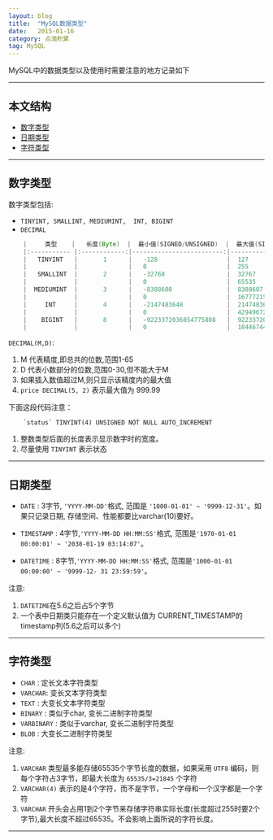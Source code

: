 ```yaml
---
layout: blog
title:  "MySQL数据类型"
date:   2015-01-16
category: 点滴积累
tag: MySQL  
---
```


MySQL中的数据类型以及使用时需要注意的地方记录如下  




*****

## 本文结构

* [数字类型](#anchor1)
* [日期类型](#anchor2)
* [字符类型](#anchor3)

*****

<h2 id="anchor1"> 数字类型 </h2>

数字类型包括:  

 *  ` TINYINT, SMALLINT, MEDIUMINT,  INT, BIGINT `
 *  `DECIMAL`

```java
    |     类型    |   长度(Byte)  |  最小值(SIGNED/UNSIGNED)  |  最大值(SIGNED/UNSIGNED)  |  
    |:----------- |:------------:|-------------------------:|-------------------------:|
    |   TINYINT   |       1      |   -128                   |  127                     |
    |             |              |   0                      |  255                     |
    |   SMALLINT  |       2      |   -32768                 |  32767                   |
    |             |              |   0                      |  65535                   |
    |  MEDIUMINT  |       3      |   -8388608               |  8388607                 |
    |             |              |   0                      |  16777215                |
    |     INT     |       4      |   -2147483648            |  2147483647              |
    |             |              |   0                      |  4294967295              |
    |    BIGINT   |       8      |   -9223372036854775808   |  9223372036854775807     |
    |             |              |   0                      |  18446744073709551615    |
```

`DECIMAL(M,D)`:

1.  M 代表精度,即总共的位数,范围1-65
2.  D 代表小数部分的位数,范围0-30,但不能大于M
3.  如果插入数值超过M,则只显示该精度内的最大值
4.  `price DECIMAL(5, 2)` 表示最大值为 999.99


下面这段代码注意：

```mysql
    `status` TINYINT(4) UNSIGNED NOT NULL AUTO_INCREMENT
```

1.  整数类型后面的长度表示显示数字时的宽度。
2.  尽量使用 `TINYINT` 表示状态

*****

<h2 id="anchor2"> 日期类型 </h2>

*  `DATE` : 3字节, `'YYYY-MM-DD'`格式, 范围是 `'1000-01-01' ~ '9999-12-31'`。如果只记录日期, 存储空间、性能都要比varchar(10)要好。

*  `TIMESTAMP` : 4字节,`'YYYY-MM-DD HH:MM:SS'`格式, 范围是`'1970-01-01 00:00:01' ~ '2038-01-19 03:14:07'`。

*  `DATETIME` : 8字节,`'YYYY-MM-DD HH:MM:SS'`格式, 范围是`'1000-01-01 00:00:00' ~ '9999-12- 31 23:59:59'`。

注意:  

1. `DATETIME`在5.6之后占5个字节
2.  一个表中日期类只能存在一个定义默认值为 CURRENT_TIMESTAMP的 timestamp列(5.6之后可以多个)

*****


<h2 id="anchor3"> 字符类型 </h2>

*  `CHAR` : 定长文本字符类型
*  `VARCHAR`: 变长文本字符类型
*  `TEXT` : 大变长文本字符类型
*  `BINARY` : 类似于char, 变长二进制字符类型
*  `VARBINARY` : 类似于varchar, 变长二进制字符类型
*  `BLOB` : 大变长二进制字符类型

注意:  

1.  `VARCHAR` 类型最多能存储65535个字节长度的数据，如果采用 `UTF8` 编码，则每个字符占3字节，即最大长度为 `65535/3=21845` 个字符
2.  `VARCHAR(4)` 表示的是4个字符，而不是字节，一个字母和一个汉字都是一个字符
3.  `VARCHAR` 开头会占用1到2个字节来存储字符串实际长度(长度超过255时要2个字节),最大长度不超过65535。不会影响上面所说的字符长度。

*****
